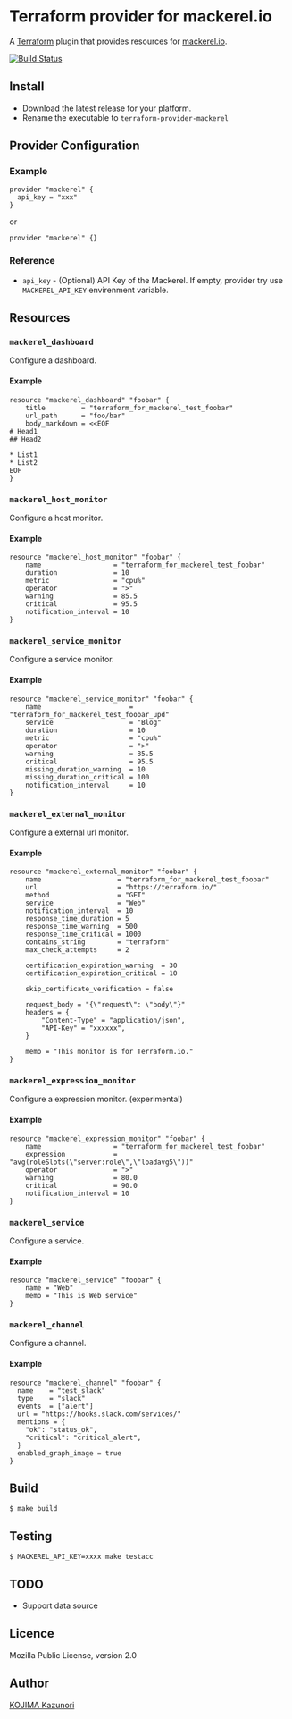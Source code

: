Terraform provider for mackerel.io
==================================

A [Terraform](https://www.terraform.io/) plugin that provides resources for [mackerel.io](https://mackerel.io/).

[![Build Status](https://travis-ci.org/kjmkznr/terraform-provider-mackerel.svg?branch=master)](https://travis-ci.org/kjmkznr/terraform-provider-mackerel)

Install
-------

* Download the latest release for your platform.
* Rename the executable to `terraform-provider-mackerel`

Provider Configuration
----------------------

### Example

```
provider "mackerel" {
  api_key = "xxx"
}
```

or

```
provider "mackerel" {}
```

### Reference

* `api_key` - (Optional) API Key of the Mackerel. If empty, provider try use `MACKEREL_API_KEY` envirenment variable.

Resources
---------

### `mackerel_dashboard`

Configure a dashboard.

#### Example

```
resource "mackerel_dashboard" "foobar" {
    title         = "terraform_for_mackerel_test_foobar"
    url_path      = "foo/bar"
    body_markdown = <<EOF
# Head1
## Head2

* List1
* List2
EOF
}
```

### `mackerel_host_monitor`

Configure a host monitor.

#### Example

```
resource "mackerel_host_monitor" "foobar" {
    name                  = "terraform_for_mackerel_test_foobar"
    duration              = 10
    metric                = "cpu%"
    operator              = ">"
    warning               = 85.5
    critical              = 95.5
    notification_interval = 10
}
```

### `mackerel_service_monitor`

Configure a service monitor.

#### Example

```
resource "mackerel_service_monitor" "foobar" {
    name                      = "terraform_for_mackerel_test_foobar_upd"
    service                   = "Blog"
    duration                  = 10
    metric                    = "cpu%"
    operator                  = ">"
    warning                   = 85.5
    critical                  = 95.5
    missing_duration_warning  = 10
    missing_duration_critical = 100
    notification_interval     = 10
}
```

### `mackerel_external_monitor`

Configure a external url monitor.

#### Example

```
resource "mackerel_external_monitor" "foobar" {
    name                   = "terraform_for_mackerel_test_foobar"
    url                    = "https://terraform.io/"
    method                 = "GET"
    service                = "Web"
    notification_interval  = 10
    response_time_duration = 5
    response_time_warning  = 500
    response_time_critical = 1000
    contains_string        = "terraform"
    max_check_attempts     = 2

    certification_expiration_warning  = 30
    certification_expiration_critical = 10

    skip_certificate_verification = false

    request_body = "{\"request\": \"body\"}"
    headers = {
        "Content-Type" = "application/json",
        "API-Key" = "xxxxxx",
    }

    memo = "This monitor is for Terraform.io."
}
```

### `mackerel_expression_monitor`

Configure a expression monitor. (experimental)

#### Example

```
resource "mackerel_expression_monitor" "foobar" {
    name                  = "terraform_for_mackerel_test_foobar"
    expression            = "avg(roleSlots(\"server:role\",\"loadavg5\"))"
    operator              = ">"
    warning               = 80.0
    critical              = 90.0
    notification_interval = 10
}
```

### `mackerel_service`

Configure a service.

#### Example

```
resource "mackerel_service" "foobar" {
    name = "Web"
    memo = "This is Web service"
}
```

### `mackerel_channel`

Configure a channel.

#### Example

```
resource "mackerel_channel" "foobar" {
  name    = "test_slack"
  type    = "slack"
  events  = ["alert"]
  url = "https://hooks.slack.com/services/"
  mentions = {
    "ok": "status_ok",
    "critical": "critical_alert",
  }
  enabled_graph_image = true
}
```


Build
-----

```
$ make build
```

Testing
-------

```
$ MACKEREL_API_KEY=xxxx make testacc
```

TODO
----

* Support data source


Licence
-------

Mozilla Public License, version 2.0

Author
------

[KOJIMA Kazunori](https://github.com/kjmkznr)

